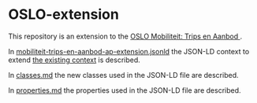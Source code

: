 # OSLO-extension

This repository is an extension to the [OSLO Mobiliteit: Trips en Aanbod ](https://data.vlaanderen.be/doc/applicatieprofiel/mobiliteit-trips-en-aanbod).

In [mobiliteit-trips-en-aanbod-ap-extension.jsonld](https://github.ugent.be/sbrysbae/OSLO-extension/blob/master/mobiliteit-trips-en-aanbod-ap-extension.jsonld) the JSON-LD context to extend [the existing context](https://data.vlaanderen.be/doc/applicatieprofiel/mobiliteit-trips-en-aanbod/erkendestandaard/2020-04-23/context/mobiliteit-trips-en-aanbod-ap.jsonld) is described.

In [classes.md](https://github.ugent.be/sbrysbae/OSLO-extension/blob/master/classes.md) the new classes used in the JSON-LD file are described.

In [properties.md](https://github.ugent.be/sbrysbae/OSLO-extension/blob/master/properties.md) the properties used in the JSON-LD file are described.
